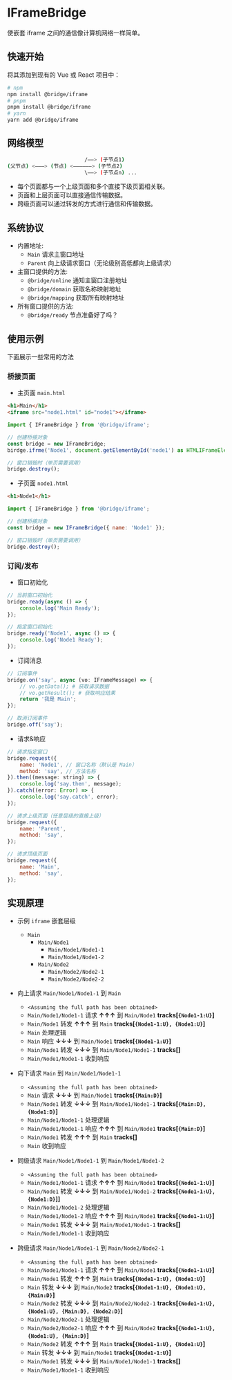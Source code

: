 # IFrameBridge

使嵌套 iframe 之间的通信像计算机网络一样简单。

## 快速开始

将其添加到现有的 Vue 或 React 项目中：

```bash
# npm
npm install @bridge/iframe
# pnpm
pnpm install @bridge/iframe
# yarn
yarn add @bridge/iframe
```

## 网络模型

```bash
                         /——> (子节点1)
(父节点) <———> (节点) <——————> (子节点2)
                         \——> (子节点n) ...
```

- 每个页面都与一个上级页面和多个直接下级页面相关联。
- 页面和上层页面可以直接通信传输数据。
- 跨级页面可以通过转发的方式进行通信和传输数据。

## 系统协议

- 内置地址:
    - `Main` 请求主窗口地址
    - `Parent` 向上级请求窗口（无论级别高低都向上级请求）
- 主窗口提供的方法:
    - `@bridge/online` 通知主窗口注册地址
    - `@bridge/domain` 获取名称映射地址
    - `@bridge/mapping` 获取所有映射地址
- 所有窗口提供的方法:
    - `@bridge/ready` 节点准备好了吗？

## 使用示例

下面展示一些常用的方法

### 桥接页面

- 主页面 `main.html`

```html
<h1>Main</h1>
<iframe src="node1.html" id="node1"></iframe>
```

```javascript
import { IFrameBridge } from '@bridge/iframe';

// 创建桥接对象
const bridge = new IFrameBridge;
birdge.ifrme('Node1', document.getElementById('node1') as HTMLIFrameElement);

// 窗口销毁时（单页需要调用）
bridge.destroy();
```

- 子页面 `node1.html`

```html
<h1>Node1</h1>
```

```javascript
import { IFrameBridge } from '@bridge/iframe';

// 创建桥接对象
const bridge = new IFrameBridge({ name: 'Node1' });

// 窗口销毁时（单页需要调用）
bridge.destroy();
```

### 订阅/发布

- 窗口初始化

```javascript
// 当前窗口初始化
bridge.ready(async () => {
    console.log('Main Ready');
});

// 指定窗口初始化
bridge.ready('Node1', async () => {
    console.log('Node1 Ready');
});
```

- 订阅消息

```javascript
// 订阅事件
bridge.on('say', async (vo: IFrameMessage) => {
    // vo.getData(); # 获取请求数据
    // vo.getResult(); # 获取响应结果
    return '我是 Main';
});

// 取消订阅事件
bridge.off('say');
```

- 请求&响应

```javascript
// 请求指定窗口
bridge.request({
    name: 'Node1', // 窗口名称（默认是 Main）
    method: 'say', // 方法名称
}).then((message: string) => {
    console.log('say.then', message);
}).catch((error: Error) => {
    console.log('say.catch', error);
});

// 请求上级页面（任意层级的直接上级）
bridge.request({
    name: 'Parent',
    method: 'say',
});

// 请求顶级页面
bridge.request({
    name: 'Main',
    method: 'say',
});
```

## 实现原理

- 示例 `iframe` 嵌套层级
    - `Main`
        - `Main/Node1`
            - `Main/Node1/Node1-1`
            - `Main/Node1/Node1-2`
        - `Main/Node2`
            - `Main/Node2/Node2-1`
            - `Main/Node2/Node2-2`

- 向上请求 `Main/Node1/Node1-1` 到 `Main`
    - `<Assuming the full path has been obtained>`
    - `Main/Node1/Node1-1` 请求 **↑↑↑** 到 `Main/Node1`
        **tracks[`{Node1-1:U}`]**
    - `Main/Node1` 转发 **↑↑↑** 到 `Main`
        **tracks[`{Node1-1:U}, {Node1:U}`]**
    - `Main` 处理逻辑
    - `Main` 响应 **↓↓↓** 到 `Main/Node1`
        **tracks[`{Node1-1:U}`]**
    - `Main/Node1` 转发 **↓↓↓** 到 `Main/Node1/Node1-1`
        **tracks[]**
    - `Main/Node1/Node1-1` 收到响应

- 向下请求 `Main` 到 `Main/Node1/Node1-1`
    - `<Assuming the full path has been obtained>`
    - `Main` 请求 **↓↓↓** 到 `Main/Node1`
        **tracks[`{Main:D}`]**
    - `Main/Node1` 转发 **↓↓↓** 到 `Main/Node1/Node1-1`
        **tracks[`{Main:D}, {Node1:D}`]**
    - `Main/Node1/Node1-1` 处理逻辑
    - `Main/Node1/Node1-1` 响应 **↑↑↑** 到 `Main/Node1`
        **tracks[`{Main:D}`]**
    - `Main/Node1` 转发 **↑↑↑** 到 `Main`
        **tracks[]**
    - `Main` 收到响应

- 同级请求 `Main/Node1/Node1-1` 到 `Main/Node1/Node1-2`
    - `<Assuming the full path has been obtained>`
    - `Main/Node1/Node1-1` 请求 **↑↑↑** 到 `Main/Node1`
        **tracks[`{Node1-1:U}`]**
    - `Main/Node1` 转发 **↓↓↓** 到 `Main/Node1/Node1-2`
        **tracks[`{Node1-1:U}, {Node1:D}`]]**
    - `Main/Node1/Node1-2` 处理逻辑
    - `Main/Node1/Node1-2` 响应 **↑↑↑** 到 `Main/Node1`
        **tracks[`{Node1-1:U}`]**
    - `Main/Node1` 转发 **↓↓↓** 到 `Main/Node1/Node1-1`
        **tracks[]**
    - `Main/Node1/Node1-1` 收到响应

- 跨级请求 `Main/Node1/Node1-1` 到 `Main/Node2/Node2-1`
    - `<Assuming the full path has been obtained>`
    - `Main/Node1/Node1-1` 请求 **↑↑↑** 到 `Main/Node1`
        **tracks[`{Node1-1:U}`]**
    - `Main/Node1` 转发 **↑↑↑** 到 `Main`
        **tracks[`{Node1-1:U}, {Node1:U}`]**
    - `Main` 转发 **↓↓↓** 到 `Main/Node2`
        **tracks[`{Node1-1:U}, {Node1:U}, {Main:D}`]**
    - `Main/Node2` 转发 **↓↓↓** 到 `Main/Node2/Node2-1`
        **tracks[`{Node1-1:U}, {Node1:U}, {Main:D}, {Node2:D}`]**
    - `Main/Node2/Node2-1` 处理逻辑
    - `Main/Node2/Node2-1` 响应 **↑↑↑** 到 `Main/Node2`
        **tracks[`{Node1-1:U}, {Node1:U}, {Main:D}`]**
    - `Main/Node2` 转发 **↑↑↑** 到 `Main`
        **tracks[`{Node1-1:U}, {Node1:U}`]**
    - `Main` 转发 **↓↓↓** 到 `Main/Node1`
        **tracks[`{Node1-1:U}`]**
    - `Main/Node1` 转发 **↓↓↓** 到 `Main/Node1/Node1-1`
        **tracks[]**
    - `Main/Node1/Node1-1` 收到响应
